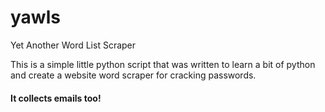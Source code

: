 # yawls
Yet Another Word List Scraper

This is a simple little python script that was written to learn a bit of python and create a website word scraper for cracking passwords. 

#### It collects emails too!
